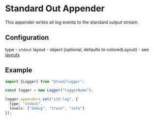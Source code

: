 # Standard Out Appender

This appender writes all log events to the standard output stream.

## Configuration

type - `stdout`
layout - object (optional, defaults to coloredLayout) - see [layouts](/layouts/readme.md)

## Example

```typescript
import {Logger} from "@tsed/logger";

const logger = new Logger("loggerName");

logger.appenders.set("std-log", {
  type: "stdout",
  levels: ["debug", "trace", "info"]
});
```
